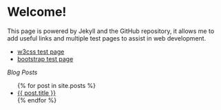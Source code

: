 # Welcome!

This page is powered by Jekyll and the GitHub repository, it allows me to add useful links and multiple test pages to assist in web development.
* [w3css test page](http://github.hogwash.ga/w3css)
* [bootstrap test page](http://github.hogwash.ga/bootstrap)


*Blog Posts*
<ul>
  {% for post in site.posts %}
    <li>
      <a href="{{ post.url }}">{{ post.title }}</a>
    </li>
  {% endfor %}
</ul>
